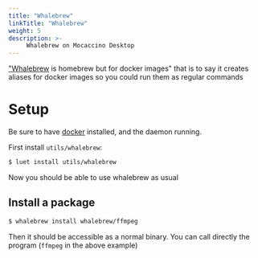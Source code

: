 ```yaml
---
title: "Whalebrew"
linkTitle: "Whalebrew"
weight: 5
description: >-
     Whalebrew on Mocaccino Desktop
---
```

["Whalebrew](https://github.com/whalebrew/whalebrew) is homebrew but for docker images" that is to say it creates aliases for docker images so you could run them as regular commands
# Setup

Be sure to have [docker](/docs/desktop/docker) installed, and the daemon running.

First install `utils/whalebrew`:

```bash
$ luet install utils/whalebrew
```

Now you should be able to use whalebrew as usual

## Install a package

```bash
$ whalebrew install whalebrew/ffmpeg
```

Then it should be accessible as a normal binary. You can call directly the program (`ffmpeg` in the above example)
